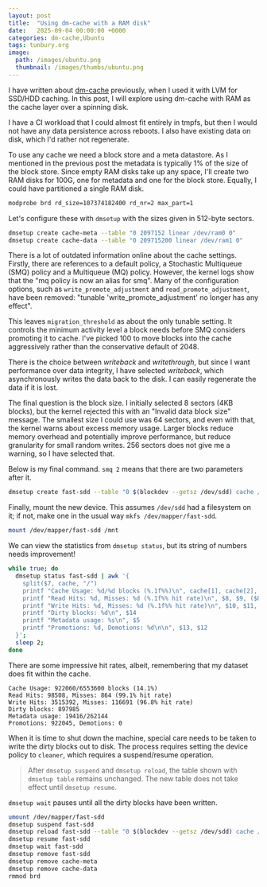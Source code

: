 ```yaml
---
layout: post
title:  "Using dm-cache with a RAM disk"
date:   2025-09-04 00:00:00 +0000
categories: dm-cache,Ubuntu
tags: tunbury.org
image:
  path: /images/ubuntu.png
  thumbnail: /images/thumbs/ubuntu.png
---
```


I have written about [dm-cache](https://www.tunbury.org/2025/04/21/ubuntu-dm-cache/) previously, when I used it with LVM for SSD/HDD caching. In this post, I will explore using dm-cache with RAM as the cache layer over a spinning disk.

I have a CI workload that I could almost fit entirely in tmpfs, but then I would not have any data persistence across reboots. I also have existing data on disk, which I'd rather not regenerate.

To use any cache we need a block store and a meta datastore. As I mentioned in the previous post the metadata is typically 1% of the size of the block store. Since empty RAM disks take up any space, I'll create two RAM disks for 100G, one for metadata and one for the block store. Equally, I could have partitioned a single RAM disk.

```sh
modprobe brd rd_size=107374182400 rd_nr=2 max_part=1
```

Let's configure these with `dmsetup` with the sizes given in 512-byte sectors.

```sh
dmsetup create cache-meta --table "0 2097152 linear /dev/ram0 0"
dmsetup create cache-data --table "0 209715200 linear /dev/ram1 0"
```

There is a lot of outdated information online about the cache settings. Firstly, there are references to a default policy, a Stochastic Multiqueue (SMQ) policy and a Multiqueue (MQ) policy. However, the kernel logs show that the "mq policy is now an alias for smq". Many of the configuration options, such as `write_promote_adjustment` and `read_promote_adjustment`, have been removed: "tunable 'write_promote_adjustment' no longer has any effect".

This leaves `migration_threshold` as about the only tunable setting. It controls the minimum activity level a block needs before SMQ considers promoting it to cache. I've picked 100 to move blocks into the cache aggressively rather than the conservative default of 2048.

There is the choice between _writeback_ and _writethrough_, but since I want performance over data integrity, I have selected _writeback_, which asynchronously writes the data back to the disk. I can easily regenerate the data if it is lost.

The final question is the block size. I initially selected 8 sectors (4KB blocks), but the kernel rejected this with an "Invalid data block size" message. The smallest size I could use was 64 sectors, and even with that, the kernel warns about excess memory usage. Larger blocks reduce memory overhead and potentially improve performance, but reduce granularity for small random writes. 256 sectors does not give me a warning, so I have selected that.

Below is my final command. `smq 2` means that there are two parameters after it.

```sh
dmsetup create fast-sdd --table "0 $(blockdev --getsz /dev/sdd) cache /dev/mapper/cache-meta /dev/mapper/cache-data /dev/sdd 256 1 writeback smq 2 migration_threshold 100"
```

Finally, mount the new device. This assumes `/dev/sdd` had a filesystem on it; if not, make one in the usual way `mkfs /dev/mapper/fast-sdd`.

```sh
mount /dev/mapper/fast-sdd /mnt
```

We can view the statistics from `dmsetup status`, but its string of numbers needs improvement!

```sh
while true; do
  dmsetup status fast-sdd | awk '{
    split($7, cache, "/")
    printf "Cache Usage: %d/%d blocks (%.1f%%)\n", cache[1], cache[2], (cache[1]/cache[2])*100
    printf "Read Hits: %d, Misses: %d (%.1f%% hit rate)\n", $8, $9, ($8/($8+$9))*100  
    printf "Write Hits: %d, Misses: %d (%.1f%% hit rate)\n", $10, $11, ($10/($10+$11))*100
    printf "Dirty blocks: %d\n", $14
    printf "Metadata usage: %s\n", $5
    printf "Promotions: %d, Demotions: %d\n\n", $13, $12
  }';
  sleep 2;
done
```

There are some impressive hit rates, albeit, remembering that my dataset does fit within the cache.

```
Cache Usage: 922060/6553600 blocks (14.1%)
Read Hits: 98508, Misses: 864 (99.1% hit rate)
Write Hits: 3515392, Misses: 116691 (96.8% hit rate)
Dirty blocks: 897985
Metadata usage: 19416/262144
Promotions: 922045, Demotions: 0
```

When it is time to shut down the machine, special care needs to be taken to write the dirty blocks out to disk. The process requires setting the device policy to `cleaner`, which requires a suspend/resume operation.

> After `dmsetup suspend` and `dmsetup reload`, the table shown with `dmsetup table` remains unchanged. The new table does not take effect until `dmsetup resume`.

`dmsetup wait` pauses until all the dirty blocks have been written.

```sh
umount /dev/mapper/fast-sdd
dmsetup suspend fast-sdd
dmsetup reload fast-sdd --table "0 $(blockdev --getsz /dev/sdd) cache /dev/mapper/cache-meta /dev/mapper/cache-data /dev/sdd 256 0 cleaner 0"
dmsetup resume fast-sdd
dmsetup wait fast-sdd
dmsetup remove fast-sdd
dmsetup remove cache-meta
dmsetup remove cache-data
rmmod brd
```
